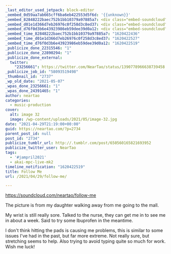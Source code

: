 ```yaml
---
_last_editor_used_jetpack: block-editor
_oembed_0d59aa7ab665cff6ba6eb422553d5f6d: '{{unknown}}'
_oembed_82848222baec752b1bb10379a97885a7: <div class="embed-soundcloud"><iframe title="Follow Me by NearTao" width="750" height="400" scrolling="no" frameborder="no" src="https://w.soundcloud.com/player/?visual=true&url=https%3A%2F%2Fapi.soundcloud.com%2Ftracks%2F1039522744&show_artwork=true&maxwidth=750&maxheight=1000&dnt=1"></iframe></div>
_oembed_d01e1d366d7eb26976c0f258d3c8ed37: <div class="embed-soundcloud"><iframe title="Follow Me by NearTao" width="500" height="400" scrolling="no" frameborder="no" src="https://w.soundcloud.com/player/?visual=true&url=https%3A%2F%2Fapi.soundcloud.com%2Ftracks%2F1039522744&show_artwork=true&maxwidth=500&maxheight=750&dnt=1"></iframe></div>
_oembed_d76f0d3b6e43923986eb59dee39d0a12: <div class="embed-soundcloud"><iframe title="Follow Me by NearTao" width="820" height="400" scrolling="no" frameborder="no" src="https://w.soundcloud.com/player/?visual=true&url=https%3A%2F%2Fapi.soundcloud.com%2Ftracks%2F1039522744&show_artwork=true&maxwidth=820&maxheight=1000&dnt=1"></iframe></div>
_oembed_time_82848222baec752b1bb10379a97885a7: "1620422436"
_oembed_time_d01e1d366d7eb26976c0f258d3c8ed37: "1620422527"
_oembed_time_d76f0d3b6e43923986eb59dee39d0a12: "1620422519"
_publicize_done_22315546: "1"
_publicize_done_22890294: "1"
_publicize_done_external:
  twitter:
    "23256661": https://twitter.com/NearTao/status/1390778966638739458
_publicize_job_id: "58093519498"
_thumbnail_id: "2737"
_wp_old_date: "2021-05-07"
_wpas_done_23256661: "1"
_wpas_done_24391465: "1"
author: neartao
categories:
  - music-production
cover:
  alt: image 32
  image: /wp-content/uploads/2021/05/image-32.jpg
date: "2021-04-29T21:19:00+00:00"
guid: https://neartao.com/?p=2734
parent_post_id: null
post_id: "2734"
publicize_tumblr_url: http://.tumblr.com/post/650560165821693952
publicize_twitter_user: NearTao
tags:
  - '#jampril2021'
  - akai-mpc-live-mk2
timeline_notification: "1620422519"
title: Follow Me
url: /2021/04/29/follow-me/

---
```

https://soundcloud.com/neartao/follow-me

The picture is from my daughter walking away from me going to the mall.

My wrist is still really sore. Talked to the nurse, they can get me in to see me in about a week. Said to try some Ibuprofen in the meantime.

I don't think hitting the pads is causing me problems, this is similar to some issues I've had in the past, but far more extreme. Not really sure, but stretching seems to help. Also trying to avoid typing quite so much for work. Wish me luck!

